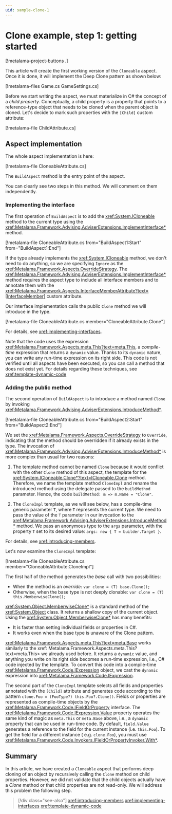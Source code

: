 ```yaml
---
uid: sample-clone-1
---
```


# Clone example, step 1: getting started

[!metalama-project-buttons .]

This article will create the first working version of the `Cloneable` aspect. Once it is done, it will implement the
Deep Clone pattern as shown below:

[!metalama-files Game.cs GameSettings.cs]

Before we start writing the aspect, we must materialize in C# the concept of a _child property_. Conceptually, a child
property is a property that points to a reference-type object that needs to be cloned when the parent object is cloned.
Let's decide to mark such properties with the `[Child]` custom attribute:

[!metalama-file ChildAttribute.cs]

## Aspect implementation

The whole aspect implementation is here:

[!metalama-file CloneableAttribute.cs]

The `BuildAspect` method is the entry point of the aspect.

You can clearly see two steps in this method. We will comment on them independently.

### Implementing the interface

The first operation of `BuildAspect` is to add the <xref:System.ICloneable> method to the current type using
the <xref:Metalama.Framework.Advising.AdviserExtensions.ImplementInterface*> method.

[!metalama-file CloneableAttribute.cs from="BuildAspect1:Start" from="BuildAspect1:End"]

If the type already implements the <xref:System.ICloneable> method, we don't need to do anything, so we are
specifying `Ignore` as the <xref:Metalama.Framework.Aspects.OverrideStrategy>.
The <xref:Metalama.Framework.Advising.AdviserExtensions.ImplementInterface*> method requires the aspect type to include
all
interface members and to annotate them with
the <xref:Metalama.Framework.Aspects.InterfaceMemberAttribute?text=[InterfaceMember]> custom attribute.

Our interface implementation calls the public `Clone` method we will introduce in the type.

[!metalama-file CloneableAttribute.cs member="CloneableAttribute.Clone"]

For details, see <xref:implementing-interfaces>.

Note that the code uses the expression <xref:Metalama.Framework.Aspects.meta.This?text=meta.This>, a _compile-time_
expression that returns a `dynamic` value. Thanks to its `dynamic` nature, you can write any run-time expression on its
right side. This code is not verified until all aspects have been executed, so you can call a method that does not exist
yet. For details regarding these techniques, see <xref:template-dynamic-code>

### Adding the public method

The second operation of `BuildAspect` is to introduce a method named `Clone` by
invoking <xref:Metalama.Framework.Advising.AdviserExtensions.IntroduceMethod*>.

[!metalama-file CloneableAttribute.cs from="BuildAspect2:Start" from="BuildAspect2:End"]

We set the <xref:Metalama.Framework.Aspects.OverrideStrategy> to `Override`, indicating that the method should be
overridden if it already exists in the type. The invocation
of <xref:Metalama.Framework.Advising.AdviserExtensions.IntroduceMethod*> is more complex than usual for two reasons:

1. The template method cannot be named `Clone` because it would conflict with the other `Clone` method of this aspect,
   the template for the <xref:System.ICloneable.Clone*?text=ICloneable.Clone> method. Therefore, we name the template
   method `CloneImpl` and rename the introduced method using the delegate passed to the `buildMethod` parameter. Hence,
   the code `buildMethod: m => m.Name = "Clone"`.

2. The `CloneImpl` template, as we will see below, has a compile-time generic parameter `T`, where `T` represents the
   current type. We need to pass the value of the `T` parameter in our invocation to
   the <xref:Metalama.Framework.Advising.AdviserExtensions.IntroduceMethod*> method. We pass an anonymous type to
   the `args` parameter, with the property `T` set to its desired value:  `args: new { T = builder.Target }`.

For details, see <xref:introducing-members>.

Let's now examine the `CloneImpl` template:

[!metalama-file CloneableAttribute.cs member="CloneableAttribute.CloneImpl"]

The first half of the method generates the _base_ call with two possibilities:

* When the method is an _override_: `var clone = (T) base.Clone();`
* Otherwise, when the base type is not deeply clonable: `var clone = (T) this.MemberwiseClone();`

<xref:System.Object.MemberwiseClone*> is a standard method of the <xref:System.Object> class. It returns a shallow copy
of the current object. Using the <xref:System.Object.MemberwiseClone*> has many benefits:

* It is faster than setting individual fields or properties in C#.
* It works even when the base type is unaware of the Clone pattern.

<xref:Metalama.Framework.Aspects.meta.This?text=meta.Base> works similarly to the xref:
Metalama.Framework.Aspects.meta.This?text=meta.This> we already used before. It returns a `dynamic` value, and anything
you write on its right side becomes a run-time expression, i.e., C# code injected by the template. To convert this code
into a compile-time <xref:Metalama.Framework.Code.IExpression> object, we cast the `dynamic` expression
into <xref:Metalama.Framework.Code.IExpression>.

The second part of the `CloneImpl` template selects all fields and properties annotated with the `[Child]` attribute and
generates code according to the pattern `clone.Foo = (FooType?) this.Foo?.Clone()`. Fields or properties are represented
as compile-time objects by the <xref:Metalama.Framework.Code.IFieldOrProperty> interface.
The <xref:Metalama.Framework.Code.IExpression.Value> property operates the same kind of magic as `meta.This`
or `meta.Base` above, i.e., a `dynamic` property that can be used in run-time code. By default, `field.Value` generates
a reference to the field for the current instance (i.e. `this.Foo`). To get the field for a different instance (
e.g. `clone.Foo`), you must use <xref:Metalama.Framework.Code.Invokers.IFieldOrPropertyInvoker.With*>.

## Summary

In this article, we have created a `Cloneable` aspect that performs deep cloning of an object by recursively calling
the `Clone` method on child properties. However, we did not validate that the child objects actually have a _Clone_
method or that child properties are not read-only. We will address this problem the following step.

> [!div class="see-also"]
> <xref:introducing-members>
> <xref:implementing-interfaces>
> <xref:template-dynamic-code>

